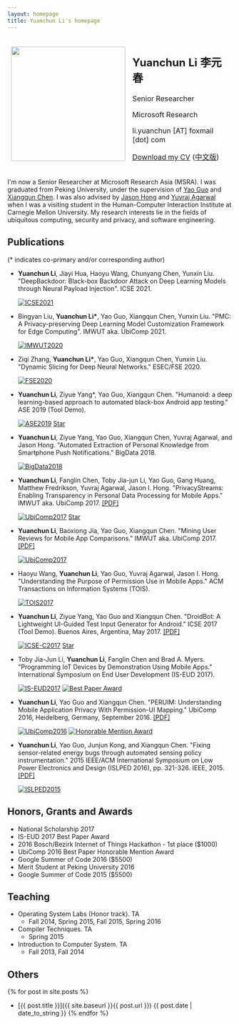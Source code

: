 ```yaml
---
layout: homepage
title: Yuanchun Li's homepage
---
```


<table style="border-style:none">
<tbody style="border-style:hidden">
<tr>
  <td><img width="256px" src="{{site.baseurl}}/static/figure/avatar_201603.jpg"></td>
  <td>
    <h2>Yuanchun Li 李元春</h2>
    <p>Senior Researcher</p>
    <p>Microsoft Research</p>
    <p>li.yuanchun [AT] foxmail [dot] com</p>
    <p><a href="{{site.baseurl}}/static/files/yuanchun_cv_en.pdf">Download my CV</a>
    (<a href="{{site.baseurl}}/static/files/yuanchun_cv_zh.pdf">中文版</a>)</p>
  </td>

</tr>
</tbody>
</table>

I'm now a Senior Researcher at Microsoft Research Asia (MSRA).
I was graduated from Peking University, under the supervision of [Yao Guo](http://sei.pku.edu.cn/~yaoguo/) and
[Xiangqun Chen](https://www.coursera.org/instructor/chenxiangqun).
I was also advised by [Jason Hong](http://www.cs.cmu.edu/~jasonh/) and [Yuvraj Agarwal](http://www.synergylabs.org/yuvraj/)
when I was a visiting student in the Human-Computer Interaction Institute at Carnegie Mellon University.
My research interests lie in the fields of ubiquitous computing, security and privacy, and software engineering.

    
## Publications

(* indicates co-primary and/or corresponding author)

- **Yuanchun Li**, Jiayi Hua, Haoyu Wang, Chunyang Chen, Yunxin Liu. "DeepBackdoor: Black-box Backdoor Attack on Deep Learning Models through Neural Payload Injection". ICSE 2021.

    [![ICSE2021](https://img.shields.io/badge/ICSE-2021-brightgreen.svg)](https://conf.researchr.org/track/icse-2021/icse-2021-papers)

- Bingyan Liu, **Yuanchun Li\***, Yao Guo, Xiangqun Chen, Yunxin Liu. "PMC: A Privacy-preserving Deep Learning Model Customization Framework for Edge Computing". IMWUT aka. UbiComp 2021.

    [![IMWUT2020](https://img.shields.io/badge/IMWUT-2020-brightgreen.svg)](https://dl.acm.org/journal/imwut)

- Ziqi Zhang, **Yuanchun Li\***, Yao Guo, Xiangqun Chen, Yunxin Liu. "Dynamic Slicing for Deep Neural Networks." ESEC/FSE 2020.

    [![FSE2020](https://img.shields.io/badge/FSE-2020-brightgreen.svg)](https://2020.esec-fse.org/details/fse-2020-papers/109/Dynamic-Slicing-for-Deep-Neural-Networks)

- **Yuanchun Li**, Ziyue Yang*, Yao Guo, Xiangqun Chen. "Humanoid: a deep learning-based approach to automated black-box Android app testing." ASE 2019 (Tool Demo).

    [![ASE2019](https://img.shields.io/badge/ASE-2019-brightgreen.svg)](https://2019.ase-conferences.org/details/ase-2019-Demonstrations/23/Humanoid-A-Deep-Learning-based-Approach-to-Automated-Black-box-Android-App-Testing) <a class="github-button" href="https://github.com/yzygitzh/Humanoid" data-show-count="true" aria-label="Star Humanoid on GitHub">Star</a>

- **Yuanchun Li**, Ziyue Yang, Yao Guo, Xiangqun Chen, Yuvraj Agarwal, and Jason Hong. "Automated Extraction of Personal Knowledge from Smartphone Push Notifications." BigData 2018.

    [![BigData2018](https://img.shields.io/badge/BigData-2018-brightgreen.svg)](http://cci.drexel.edu/bigdata/bigdata2018/)

- **Yuanchun Li**, Fanglin Chen, Toby Jia-jun Li, Yao Guo, Gang Huang, Matthew Fredrikson, Yuvraj Agarwal, Jason I. Hong. "PrivacyStreams: Enabling Transparency in Personal Data Processing for Mobile Apps." IMWUT aka. UbiComp 2017. [[PDF]]({{site.baseurl}}/static/files/UbiComp2017_PrivacyStreams.pdf)

    [![UbiComp2017](https://img.shields.io/badge/UbiComp-2017-brightgreen.svg)](http://ubicomp.org/ubicomp2017/) <a class="github-button" href="https://github.com/PrivacyStreams/PrivacyStreams" data-show-count="true" aria-label="Star PrivacyStreams/PrivacyStreams on GitHub">Star</a>

- **Yuanchun Li**, Baoxiong Jia, Yao Guo, Xiangqun Chen. "Mining User Reviews for Mobile App Comparisons." IMWUT aka. UbiComp 2017. [[PDF]]({{site.baseurl}}/static/files/UbiComp2017_mining-user-reviews.pdf)

    [![UbiComp2017](https://img.shields.io/badge/UbiComp-2017-brightgreen.svg)](http://ubicomp.org/ubicomp2017/)

- Haoyu Wang, **Yuanchun Li**, Yao Guo, Yuvraj Agarwal, Jason I. Hong. "Understanding the Purpose of Permission Use in Mobile Apps." ACM Transactions on Information Systems (TOIS).

    [![TOIS2017](https://img.shields.io/badge/TOIS-2017-brightgreen.svg)](http://tois.acm.org/)

- **Yuanchun Li**, Ziyue Yang, Yao Guo and Xiangqun Chen. "DroidBot: A Lightweight UI-Guided Test Input Generator for Android." ICSE 2017 (Tool Demo). Buenos Aires, Argentina, May 2017. [[PDF]]({{site.baseurl}}/static/files/DroidBot_ICSE2017.pdf)

    [![ICSE-C2017](https://img.shields.io/badge/ICSE--C-2017-brightgreen.svg)](http://icse2017.gatech.edu/) <a class="github-button" href="https://github.com/honeynet/droidbot" data-show-count="true" aria-label="Star honeynet/droidbot on GitHub">Star</a>

- Toby Jia-Jun Li, **Yuanchun Li**, Fanglin Chen and Brad A. Myers. "Programming IoT Devices by Demonstration Using Mobile Apps." International Symposium on End User Development (IS-EUD 2017).

    [![IS-EUD2017](https://img.shields.io/badge/IS--EUD-2017-brightgreen.svg)](http://iseud2017.tue.nl/) [![Best Paper Award](https://img.shields.io/badge/Award-Best%20Paper-orange.svg)]()

- **Yuanchun Li**, Yao Guo and Xiangqun Chen. "PERUIM: Understanding Mobile Application Privacy With Permission-UI Mapping." UbiComp 2016, Heidelberg, Germany, September 2016. [[PDF]]({{site.baseurl}}/static/files/UbiComp2016.pdf)

    [![UbiComp2016](https://img.shields.io/badge/UbiComp-2016-brightgreen.svg)](http://ubicomp.org/ubicomp2016/) [![Honorable Mention Award](https://img.shields.io/badge/Award-Honorable%20Mention-orange.svg)]()

- **Yuanchun Li**, Yao Guo, Junjun Kong, and Xiangqun Chen. "Fixing sensor-related energy bugs through automated sensing policy instrumentation." 2015 IEEE/ACM International Symposium on Low Power Electronics and Design (ISLPED 2016), pp. 321-326. IEEE, 2015. [[PDF]]({{site.baseurl}}/static/files/ISLPED2015.pdf)

    [![ISLPED2015](https://img.shields.io/badge/ISLPED-2015-brightgreen.svg)](http://islped.org/2015/)

## Honors, Grants and Awards

+ National Scholarship 2017
+ IS-EUD 2017 Best Paper Award
+ 2016 Bosch/Bezirk Internet of Things Hackathon - 1st place ($1000)
+ UbiComp 2016 Best Paper Honorable Mention Award
+ Google Summer of Code 2016 ($5500)
+ Merit Student at Peking University 2016
+ Google Summer of Code 2015 ($5500)

## Teaching

* Operating System Labs (Honor track). TA
    * Fall 2014, Spring 2015, Fall 2015, Spring 2016
* Compiler Techniques. TA
    * Spring 2015
* Introduction to Computer System. TA
    * Fall 2013, Fall 2014

## Others

{% for post in site.posts %}
+ [{{ post.title }}]({{ site.baseurl }}{{ post.url }}) {{ post.date | date_to_string }}
{% endfor %}
